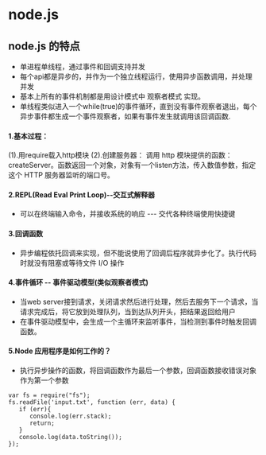 # node.js

## node.js 的特点

  * 单进程单线程，通过事件和回调支持并发
  * 每个api都是异步的，并作为一个独立线程运行，使用异步函数调用，并处理并发
  * 基本上所有的事件机制都是用设计模式中 观察者模式 实现。
  * 单线程类似进入一个while(true)的事件循环，直到没有事件观察者退出，每个异步事件都生成一个事件观察者，如果有事件发生就调用该回调函数.
  
  
#### 1.基本过程：

  (1).用require载入http模块
  (2).创建服务器： 调用 http 模块提供的函数：createServer。函数返回一个对象，对象有一个listen方法，传入数值参数，指定这个 HTTP 服务器监听的端口号。


#### 2.REPL(Read Eval Print Loop)--交互式解释器

  * 可以在终端输入命令，并接收系统的响应 --- 交代各种终端使用快捷键


#### 3.回调函数

  * 异步编程依托回调来实现，但不能说使用了回调后程序就异步化了。执行代码时就没有阻塞或等待文件 I/O 操作


#### 4.事件循环 -- 事件驱动模型(类似观察者模式)


  * 当web server接到请求，关闭请求然后进行处理，然后去服务下一个请求，当请求完成后，将它放到处理队列，当到达队列开头，把结果返回给用户
  * 在事件驱动模型中，会生成一个主循环来监听事件，当检测到事件时触发回调函数。
   

#### 5.Node 应用程序是如何工作的？

  * 执行异步操作的函数，将回调函数作为最后一个参数，回调函数接收错误对象作为第一个参数
  ```
  var fs = require("fs");
  fs.readFile('input.txt', function (err, data) {
     if (err){
        console.log(err.stack);
        return;
     }
     console.log(data.toString());
  });
  ```
